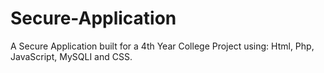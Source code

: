 # Secure-Application
A Secure Application built for a 4th Year College Project using: Html, Php, JavaScript, MySQLI and CSS.
